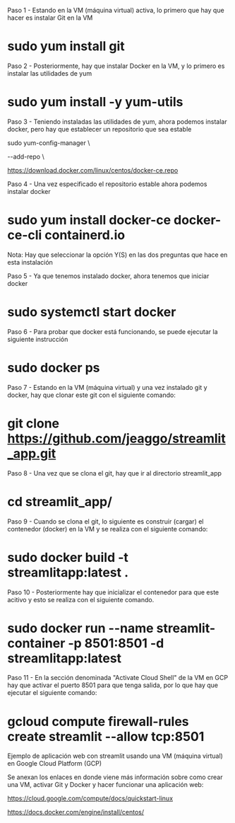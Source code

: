 Paso 1 - Estando en la VM (máquina virtual) activa, lo primero que hay que hacer es instalar Git en la VM
# sudo yum install git

Paso 2 - Posteriormente, hay que instalar Docker en la VM, y lo primero es instalar las utilidades de yum
# sudo yum install -y yum-utils

Paso 3 - Teniendo instaladas las utilidades de yum, ahora podemos instalar docker, pero hay que establecer un repositorio que sea estable

sudo yum-config-manager \

   --add-repo \

   https://download.docker.com/linux/centos/docker-ce.repo

Paso 4 - Una vez especificado el repositorio estable ahora podemos instalar docker
# sudo yum install docker-ce docker-ce-cli containerd.io
Nota: Hay que seleccionar la opción Y(S) en las dos preguntas que hace en esta instalación

Paso 5 - Ya que tenemos instalado docker, ahora tenemos que iniciar docker
# sudo systemctl start docker

Paso 6 - Para probar que docker está funcionando, se puede ejecutar la siguiente instrucción
# sudo docker ps

Paso 7 - Estando en la VM (máquina virtual) y una vez instalado git y docker, hay que clonar este git con el siguiente comando:
# git clone https://github.com/jeaggo/streamlit_app.git

Paso 8 - Una vez que se clona el git, hay que ir al directorio streamlit_app
# cd streamlit_app/

Paso 9 - Cuando se clona el git, lo siguiente es construir (cargar) el contenedor (docker) en la VM y se realiza con el siguiente comando:
# sudo docker build -t streamlitapp:latest .

Paso 10 - Posteriormente hay que inicializar el contenedor para que este acitivo y esto se realiza con el siguiente comando.
# sudo docker run --name streamlit-container -p 8501:8501 -d streamlitapp:latest 

Paso 11 - En la sección denominada "Activate Cloud Shell" de la VM en GCP hay que activar el puerto 8501 para que tenga salida, por lo que hay que ejecutar el siguiente comando:
# gcloud compute firewall-rules create streamlit --allow tcp:8501


Ejemplo de aplicación web con streamlit usando una VM (máquina virtual) en Google Cloud Platform (GCP)

Se anexan los enlaces en donde viene más información sobre como crear una VM, activar Git y Docker y hacer funcionar una aplicación web:

https://cloud.google.com/compute/docs/quickstart-linux

https://docs.docker.com/engine/install/centos/

